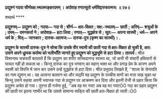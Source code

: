 **प्रद्युश्नं गदया सीर्णवक्ष:स्थलमङ्क्षरदमम् ।** **अपोवाह रणात्सूतो धर्मविद्दारुकात्मज: ॥ २७॥** 

शब्दार्थ **** 

**प्रद्युश्नम्—** **प्रद्युश्न को** **; गदया—** **गदा से** **; शीर्ण—** **क्षत-विक्षत** **; वक्ष:-स्थलम्—** **छाती** **; अरिम्—** **शत्रुओं के** **; दमम्—** **दमनकर्ता ने** **;** **अपोवाह—** **हटा लिया** **; रणात्—** **युद्धक्षेत्र से** **; सूत:—** **अपना सारथी** **; धर्म—** **अपने धर्म के** **; वित्—** **जानकार** **; दारुक-आत्मज:—** **दारुक-पुत्र (कृष्ण का सारथी)।** **.** 

**प्रद्युश्न के सारथी दारुक-पुत्र ने सोचा कि उसके वीर स्वामी की छाती गदा से क्षत-विक्षत** **हो चुकी है, अत: उसने अपने धाॢमक कर्तव्य को भलीभाँति जानते हुए प्रद्युश्न को युद्धभूमि से** **हटा लिया।** **तात्पर्य :** श्रील विश्वनाथ चक्रवर्ती बतलाते हैं कि प्रद्युश्न का शरीर सच्चिदानन्द स्वरूप था, जो कभी भी संसारी हथियारों से घायल नहीं हो सकता था। किन्तु दारुक का पुत्र भगवान् का महान् भक्त था और प्रगाढ़ प्रेम के कारण अपने स्वामी को विपत्ति में जान कर उसने उन्हें युद्धक्षेत्र से हटा दिया। श्रील प्रभुपाद लिखते हैं, ''शाल्व के सेनापति का नाम द्युमान् था। वह अत्यन्त बलवान था और यद्यपि वह प्रद्युश्न के पच्चीस बाणों का मजा चख चुका था किन्तु उसने सहसा अपनी भयानक गदा से प्रद्युश्न पर आक्रमण कर दिया और इतनी तेजी से प्रहार किया कि प्रद्युश्न अचेत हो गया। तुरन्त ही गर्जना हुई, ''अब वह मर गया! अब वह मर गया!ÓÓ गदा का प्रहार प्रद्युश्न की छाती पर इतना गश्भीर था कि उससे सामान्य व्यकि्त की छाती क्षत-विक्षत हो जाती।ÓÓ  